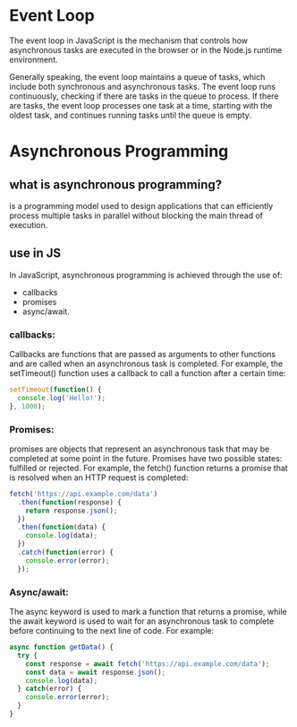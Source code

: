 # Event Loop

The event loop in JavaScript is the mechanism that controls how asynchronous tasks are executed in the browser or in the Node.js runtime environment.

Generally speaking, the event loop maintains a queue of tasks, which include both synchronous and asynchronous tasks. The event loop runs continuously, checking if there are tasks in the queue to process. If there are tasks, the event loop processes one task at a time, starting with the oldest task, and continues running tasks until the queue is empty.

# Asynchronous Programming

## what is asynchronous programming?

is a programming model used to design applications that can efficiently process multiple tasks in parallel without blocking the main thread of execution.

## use in JS

In JavaScript, asynchronous programming is achieved through the use of:
 - callbacks
 - promises 
 - async/await.

### callbacks: 
Callbacks are functions that are passed as arguments to other functions and are called when an asynchronous task is completed. For example, the setTimeout() function uses a callback to call a function after a certain time:

```javascript
setTimeout(function() {
  console.log('Hello!');
}, 1000);
```
### Promises: 
promises are objects that represent an asynchronous task that may be completed at some point in the future. Promises have two possible states: fulfilled or rejected. For example, the fetch() function returns a promise that is resolved when an HTTP request is completed:

```javascript
fetch('https://api.example.com/data')
  .then(function(response) {
    return response.json();
  })
  .then(function(data) {
    console.log(data);
  })
  .catch(function(error) {
    console.error(error);
  });
```

### Async/await: 
The async keyword is used to mark a function that returns a promise, while the await keyword is used to wait for an asynchronous task to complete before continuing to the next line of code. For example:

```javascript
async function getData() {
  try {
    const response = await fetch('https://api.example.com/data');
    const data = await response.json();
    console.log(data);
  } catch(error) {
    console.error(error);
  }
}
```



